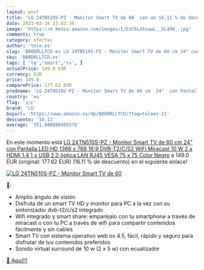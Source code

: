 ```yaml
---
layout: post
title: 'LG 24TN510S-PZ - Monitor Smart TV de 60  con un 16.11 % de descuento'
date: 2021-03-16 22:42:34
image: 'https://m.media-amazon.com/images/I/51C6LXbsawL._SL400_.jpg'
comments: true
category: ofertas
author: 'tole.es'
slug: 'B08DRLLTCD-es LG 24TN510S-PZ - Monitor Smart TV de 60 cm 24" con...'
sku: 'B08DRLLTCD-es'
tags: [ 'lg','smart','tv', ]
actualPrice: 149.0 EUR
currency: EUR
price: 149.0
comparePrice: 177.62 EUR
prodname: 'LG 24TN510S-PZ - Monitor Smart TV de 60 cm  24"  con Pantalla LED HD  1366 x 768  16:9  DVB-T2/C/S2  WiFi  Miracast  10 W  2 x HDMI 1.4  1 x USB 2.0  óptica  LAN RJ45  VESA 75 x 75   Color Negro'
country: 'es'
flag: '🇪🇸'
brand: 'LG'
buyurl: 'https://www.amazon.es/dp/B08DRLLTCD/?tag=tolees-21'
descuento: '16.11'
average: '151.680088495576'
---
```


En este momento está [LG 24TN510S-PZ - Monitor Smart TV de 60 cm  24"  con Pantalla LED HD  1366 x 768  16:9  DVB-T2/C/S2  WiFi  Miracast  10 W  2 x HDMI 1.4  1 x USB 2.0  óptica  LAN RJ45  VESA 75 x 75   Color Negro](https://www.amazon.es/dp/B08DRLLTCD/?tag=tolees-21) a 149.0 EUR (original: 177.62 EUR) (16.11 %  de descuento) en el siguiente enlace!

[![LG 24TN510S-PZ - Monitor Smart TV de 60 ](https://m.media-amazon.com/images/I/51C6LXbsawL._SL400_.jpg)](https://www.amazon.es/dp/B08DRLLTCD/?tag=tolees-21)

🔎:

- Amplio ángulo de visión
- Disfruta de un smart TV HD y monitor para PC a la vez con su sintonizador dvb-t2/c/s2 integrado
- Wifi integrado y smart share: emparéjalo con tu smartphone a través de miracast o con tu PC a través de wifi para compartir contenidos fácilmente y sin cables
- Smart TV con sistema operativo web os 4.5, fácil, rápido y seguro para disfrutar de tus contenidos preferidos
- Sonido virtual surround de 10 w (2 x 5 w) con ecualizador

[🛒 Aquí!!!](https://www.amazon.es/dp/B08DRLLTCD/?tag=tolees-21)
